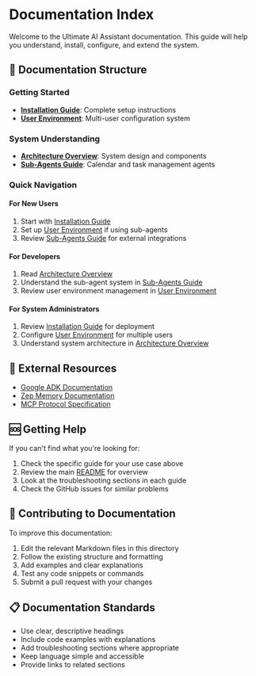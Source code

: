 # Documentation Index

Welcome to the Ultimate AI Assistant documentation. This guide will help you understand, install, configure, and extend the system.

## 📖 Documentation Structure

### Getting Started

- **[Installation Guide](installation.md)**: Complete setup instructions
- **[User Environment](user-environment.md)**: Multi-user configuration system

### System Understanding

- **[Architecture Overview](architecture.md)**: System design and components
- **[Sub-Agents Guide](sub-agents.md)**: Calendar and task management agents

### Quick Navigation

#### For New Users

1. Start with [Installation Guide](installation.md)
2. Set up [User Environment](user-environment.md) if using sub-agents
3. Review [Sub-Agents Guide](sub-agents.md) for external integrations

#### For Developers

1. Read [Architecture Overview](architecture.md)
2. Understand the sub-agent system in [Sub-Agents Guide](sub-agents.md)
3. Review user environment management in [User Environment](user-environment.md)

#### For System Administrators

1. Review [Installation Guide](installation.md) for deployment
2. Configure [User Environment](user-environment.md) for multiple users
3. Understand system architecture in [Architecture Overview](architecture.md)

## 🔗 External Resources

- [Google ADK Documentation](https://developers.google.com/adk)
- [Zep Memory Documentation](https://docs.getzep.com/)
- [MCP Protocol Specification](https://spec.modelcontextprotocol.io/)

## 🆘 Getting Help

If you can't find what you're looking for:

1. Check the specific guide for your use case above
2. Review the main [README](../README.md) for overview
3. Look at the troubleshooting sections in each guide
4. Check the GitHub issues for similar problems

## 📝 Contributing to Documentation

To improve this documentation:

1. Edit the relevant Markdown files in this directory
2. Follow the existing structure and formatting
3. Add examples and clear explanations
4. Test any code snippets or commands
5. Submit a pull request with your changes

## 📋 Documentation Standards

- Use clear, descriptive headings
- Include code examples with explanations
- Add troubleshooting sections where appropriate
- Keep language simple and accessible
- Provide links to related sections
